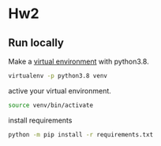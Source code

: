 # Hw2

## Run locally

Make a [virtual environment](https://docs.python.org/3/library/venv.html#:~:text=A%20virtual%20environment%20is%20a,part%20of%20your%20operating%20system.) with python3.8.

```bash
virtualenv -p python3.8 venv
```

active your virtual environment.

```bash
source venv/bin/activate
```

install requirements

```bash
python -m pip install -r requirements.txt
```
